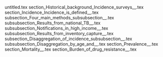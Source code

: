 untitled.tex
section_Historical_background_Incidence_surveys__.tex
section_Incidence_Incidence_is_defined__.tex
subsection_Four_main_methods_subsubsection__.tex
subsubsection_Results_from_national_TB__.tex
subsubsection_Notifications_in_high_income__.tex
subsubsection_Results_from_inventory_capture__.tex
subsection_Disaggregation_of_incidence_subsubsection__.tex
subsubsection_Disaggregation_by_age_and__.tex
section_Prevalence__.tex
section_Mortality__.tex
section_Burden_of_drug_resistance__.tex
